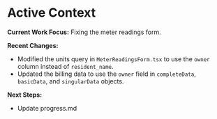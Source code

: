 # Active Context

**Current Work Focus:** Fixing the meter readings form.

**Recent Changes:**
-   Modified the units query in `MeterReadingsForm.tsx` to use the `owner` column instead of `resident_name`.
-   Updated the billing data to use the `owner` field in `completeData`, `basicData`, and `singularData` objects.

**Next Steps:**
-   Update progress.md
